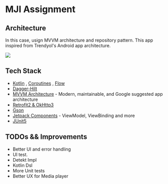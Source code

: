 # MJI Assignment



## Architecture
In this case, usign MVVM architecture and repository pattern. This app inspired from Trendyol's Android app architecture.

<img src="https://github.com/Trendyol/android-guidelines/blob/master/app_architecture_guideline/diagrams/trendyol-app-arch-diagram.png" />

## Tech Stack
* [Kotlin](https://kotlinlang.org/) , [Coroutines](https://github.com/Kotlin/kotlinx.coroutines) , [Flow](https://kotlin.github.io/kotlinx.coroutines/kotlinx-coroutines-core/kotlinx.coroutines.flow/)
* [Dagger-Hilt](https://developer.android.com/training/dependency-injection/hilt-android)
* [MVVM Architecture](https://developer.android.com/jetpack/guide) - Modern, maintainable, and Google suggested app architecture
* [Retrofit2 & OkHttp3](https://github.com/square/retrofit)
* [Gson](https://github.com/google/gson)
* [Jetpack Components](https://developer.android.com/jetpack) - ViewModel, ViewBinding and more
* [JUnit5](https://junit.org/junit5/)


## TODOs && Improvements
- Better UI and error handling
- UI test.
- Detekt Impl
- Kotlin Dsl
- More Unit tests
- Better UX for Media player
